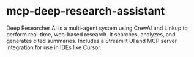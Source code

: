 # mcp-deep-research-assistant
Deep Researcher AI is a multi-agent system using CrewAI and Linkup to perform real-time, web-based research. It searches, analyzes, and generates cited summaries. Includes a Streamlit UI and MCP server integration for use in IDEs like Cursor.
